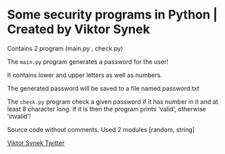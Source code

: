 # Some security programs in Python | Created by Viktor Synek
Contains 2 program (main.py , check.py)

The ``main.py`` program generates a password for the user!

It contains lower and upper letters as well as numbers.

The generated password will be saved to a file named password.txt 

The ``check.py`` program check a given password if it has number in it and at least 8 character long.
If it is then the program prints 'valid', otherwise 'invalid'!


Source code without comments. Used 2 modules [random, string] 

[Viktor Synek Twitter](https://www.twitter.com/vAnonyms)
